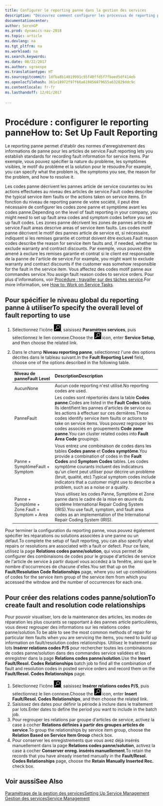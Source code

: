 ```yaml
---
title: Configurer le reporting panne dans la gestion des services
description: "Découvrez comment configurer les processus de reporting panne."
documentationcenter: 
author: SorenGP
ms.prod: dynamics-nav-2018
ms.topic: article
ms.devlang: na
ms.tgt_pltfrm: na
ms.workload: na
ms.search.keywords: 
ms.date: 08/22/2017
ms.author: sgroespe
ms.translationtype: HT
ms.sourcegitcommit: 1dfba8b14019991c95f40ffd5f7fbaed5df414eb
ms.openlocfilehash: 361e18972f97f66a619856879655a632829ddc9c
ms.contentlocale: fr-fr
ms.lasthandoff: 12/01/2017

---
```


# <a name="how-to-set-up-fault-reporting"></a><span data-ttu-id="0bad4-103">Procédure : configurer le reporting panne</span><span class="sxs-lookup"><span data-stu-id="0bad4-103">How to: Set Up Fault Reporting</span></span>
<span data-ttu-id="0bad4-104">Le reporting panne permet d'établir des normes d'enregistrement des informations de panne pour les articles de service.</span><span class="sxs-lookup"><span data-stu-id="0bad4-104">Fault reporting lets you establish standards for recording fault information for service items.</span></span> <span data-ttu-id="0bad4-105">Par exemple, vous pouvez spécifier la nature du problème, les symptômes visibles, le motif du problème et la solution pour le résoudre.</span><span class="sxs-lookup"><span data-stu-id="0bad4-105">For example, you can specify what the problem is, the symptoms you see, the reason for the problem, and how to resolve it.</span></span>  

<span data-ttu-id="0bad4-106">Les codes panne décrivent les pannes article de service courantes ou les actions effectuées au niveau des articles de service.</span><span class="sxs-lookup"><span data-stu-id="0bad4-106">Fault codes describe the typical service item faults or the actions taken on service items.</span></span> <span data-ttu-id="0bad4-107">En fonction du niveau de reporting panne de votre société, il peut être nécessaire de configurer les codes zone panne et symptôme avant les codes panne.</span><span class="sxs-lookup"><span data-stu-id="0bad4-107">Depending on the level of fault reporting in your company, you might need to set up fault area codes and symptom codes before you set up fault codes.</span></span> <span data-ttu-id="0bad4-108">Les zones panne décrivent les zones de pannes article de service.</span><span class="sxs-lookup"><span data-stu-id="0bad4-108">Fault areas descrive areas of service item faults.</span></span> <span data-ttu-id="0bad4-109">Les codes motif panne décrivent le motif des pannes article de service et, si nécessaire, indiquent si les remises garantie et contrat doivent être exclues.</span><span class="sxs-lookup"><span data-stu-id="0bad4-109">Fault reason codes describe the reason for service item faults and, if needed, whether to exclude warranty and contract discounts.</span></span> <span data-ttu-id="0bad4-110">Par exemple, vous pouvez être amené à exclure les remises garantie et contrat si le client est responsable de la panne de l'article de service.</span><span class="sxs-lookup"><span data-stu-id="0bad4-110">For example, you might want to exclude warranty and contract discounts if the customer was somehow responsible for the fault in the service item.</span></span> <span data-ttu-id="0bad4-111">Vous affectez des codes motif panne aux commandes service.</span><span class="sxs-lookup"><span data-stu-id="0bad4-111">You assign fault reason codes to service orders.</span></span> <span data-ttu-id="0bad4-112">Pour plus d'informations, voir [Procédure : travailler sur des tâches service](service-how-to-work-on-service-tasks.md).</span><span class="sxs-lookup"><span data-stu-id="0bad4-112">For more information, see [How to: Work on Service Tasks](service-how-to-work-on-service-tasks.md).</span></span>  

## <a name="to-specify-the-overall-level-of-fault-reporting-to-use"></a><span data-ttu-id="0bad4-113">Pour spécifier le niveau global du reporting panne à utiliser</span><span class="sxs-lookup"><span data-stu-id="0bad4-113">To specify the overall level of fault reporting to use</span></span>
1. <span data-ttu-id="0bad4-114">Sélectionnez l'icône ![Page ou état pour la recherche](media/ui-search/search_small.png "Page ou état pour la recherche"), saisissez **Paramètres services**, puis sélectionnez le lien connexe.</span><span class="sxs-lookup"><span data-stu-id="0bad4-114">Choose the ![Search for Page or Report](media/ui-search/search_small.png "Search for Page or Report icon") icon, enter **Service Setup**, and then choose the related link.</span></span> 
2. <span data-ttu-id="0bad4-115">Dans le champ **Niveau reporting panne**, sélectionnez l'une des options décrites dans le tableau suivant.</span><span class="sxs-lookup"><span data-stu-id="0bad4-115">In the **Fault Reporting Level** field, choose one of the options described in the following table.</span></span>  
  
    |<span data-ttu-id="0bad4-116">**Niveau de panne**</span><span class="sxs-lookup"><span data-stu-id="0bad4-116">**Fault Level**</span></span>|<span data-ttu-id="0bad4-117">**Description**</span><span class="sxs-lookup"><span data-stu-id="0bad4-117">**Description**</span></span>|  
    |------------|-------------|  
    |<span data-ttu-id="0bad4-118">Aucun</span><span class="sxs-lookup"><span data-stu-id="0bad4-118">None</span></span> | <span data-ttu-id="0bad4-119">Aucun code reporting n'est utilisé.</span><span class="sxs-lookup"><span data-stu-id="0bad4-119">No reporting codes are used.</span></span>|  
    |<span data-ttu-id="0bad4-120">Panne</span><span class="sxs-lookup"><span data-stu-id="0bad4-120">Fault</span></span> | <span data-ttu-id="0bad4-121">Les codes sont répertoriés dans la table **Codes panne**.</span><span class="sxs-lookup"><span data-stu-id="0bad4-121">Codes are listed in the **Fault Codes** table.</span></span> <span data-ttu-id="0bad4-122">Ils identifient les pannes d'articles de service ou les actions à effectuer sur ces dernières.</span><span class="sxs-lookup"><span data-stu-id="0bad4-122">These codes identify service item faults or actions to take on service items.</span></span> <span data-ttu-id="0bad4-123">Vous pouvez regrouper les codes associés en groupements **Code zone panne**.</span><span class="sxs-lookup"><span data-stu-id="0bad4-123">You can cluster related codes into **Fault Area Code** groupings.</span></span>|  
    |<span data-ttu-id="0bad4-124">Panne + Symptôme</span><span class="sxs-lookup"><span data-stu-id="0bad4-124">Fault + Symptom</span></span> | <span data-ttu-id="0bad4-125">Vous entrez une combinaison de codes dans les tables **Codes panne** et **Codes symptôme**.</span><span class="sxs-lookup"><span data-stu-id="0bad4-125">You provide a combination of codes in the **Fault Codes** and **Symptom Codes** tables.</span></span> <span data-ttu-id="0bad4-126">Les codes symptôme courants incluent des indicateurs qu'un client peut utiliser pour décrire un problème (bruit, qualité, etc).</span><span class="sxs-lookup"><span data-stu-id="0bad4-126">Typical symptom codes include indicators that a customer might use to describe a problem, such as a noise or a quality.</span></span>|  
    |<span data-ttu-id="0bad4-127">Panne + Symptôme + Zone.</span><span class="sxs-lookup"><span data-stu-id="0bad4-127">Fault + Symptom + Area</span></span> | <span data-ttu-id="0bad4-128">Vous utilisez les codes Panne, Symptôme et Zone panne dans le cadre de la mise en œuvre du système International Repair Coding System (IRIS).</span><span class="sxs-lookup"><span data-stu-id="0bad4-128">You use fault, symptom, and fault area codes as an implementation of the International Repair Coding System (IRIS).</span></span>|  
  
<span data-ttu-id="0bad4-129">Pour terminer la configuration du reporting panne, vous pouvez également spécifier les réparations ou solutions associées à une panne ou un défaut.</span><span class="sxs-lookup"><span data-stu-id="0bad4-129">To complete the setup of fault reporting, you can also specify what repairs or resolutions are associated with a fault or defect.</span></span> <span data-ttu-id="0bad4-130">Pour ce faire, utilisez la page **Relations codes panne/solution**, qui vous permet de configurer des combinaisons de codes pour le groupe d'articles de service de l'article de service à partir duquel vous accédez à la fenêtre, ainsi que le nombre d'occurrences de chacune d'elles.</span><span class="sxs-lookup"><span data-stu-id="0bad4-130">You set that up on the **Fault/Resolution Code Relationships** page, where you set up combinations of codes for the service item group of the service item from which you accessed the witndow and the number of occurrences for each one.</span></span>

## <a name="to-create-fault-and-resolution-code-relationships"></a><span data-ttu-id="0bad4-131">Pour créer des relations codes panne/solution</span><span class="sxs-lookup"><span data-stu-id="0bad4-131">To create fault and resolution code relationships</span></span>
<!--this needs to go in a working with topic-->
<span data-ttu-id="0bad4-132">Pour pouvoir visualiser, lors de la maintenance des articles, les modes de réparation les plus courants se rapportant à des pannes article particulières, vous devez regrouper des informations sur les relations codes panne/solution.</span><span class="sxs-lookup"><span data-stu-id="0bad4-132">To be able to see the most common methods of repair for particular item faults when you are servicing the items, you need to build up information on fault/resolution codes relationships.</span></span> <span data-ttu-id="0bad4-133">Utilisez le traitement par lots **Insérer relations codes P/S** pour rechercher toutes les combinaisons de codes panne/solution dans des commandes service validées et les enregistrer dans la page **Relations codes panne/solution**.</span><span class="sxs-lookup"><span data-stu-id="0bad4-133">Use the **Insert Fault/Resol. Codes Relationships** batch job to find all the combination of fault and resolution codes in posted service orders and record them on the **Fault/Resol. Codes Relationships** page.</span></span> 
  
1. <span data-ttu-id="0bad4-134">Sélectionnez l'icône ![Page ou état pour la recherche](media/ui-search/search_small.png "Page ou état pour la recherche"), saisissez **Insérer relations codes P/S**, puis sélectionnez le lien connexe.</span><span class="sxs-lookup"><span data-stu-id="0bad4-134">Choose the ![Search for Page or Report](media/ui-search/search_small.png "Search for Page or Report icon") icon, enter **Insert Fault/Resol. Codes Relationships**, and then choose the related link.</span></span>  
2. <span data-ttu-id="0bad4-135">Saisissez des dates pour définir la période à inclure dans le traitement par lots.</span><span class="sxs-lookup"><span data-stu-id="0bad4-135">Enter dates to define the period you want to include in the batch job.</span></span>  
3. <span data-ttu-id="0bad4-136">Pour regrouper les relations par groupe d'articles de service, activez la case à cocher **Relations définies à partir des groupes articles de service**.</span><span class="sxs-lookup"><span data-stu-id="0bad4-136">To group the relationships by service item group, choose the **Relation Based on Service Item Group** check box.</span></span>  
4. <span data-ttu-id="0bad4-137">Pour conserver les enregistrements que vous avez déjà insérés manuellement dans la page **Relations codes panne/solution**, activez la case à cocher **Conserver enreg. insérés manuellement**.</span><span class="sxs-lookup"><span data-stu-id="0bad4-137">To retain the records that you have already inserted manually in the **Fault/Resol. Codes Relationships** page, choose the **Retain Manually Inserted Rec.** check box.</span></span>  

## <a name="see-also"></a><span data-ttu-id="0bad4-138">Voir aussi</span><span class="sxs-lookup"><span data-stu-id="0bad4-138">See Also</span></span>
[<span data-ttu-id="0bad4-139">Paramétrage de la gestion des services</span><span class="sxs-lookup"><span data-stu-id="0bad4-139">Setting Up Service Management</span></span>](service-setup-service.md)  
[<span data-ttu-id="0bad4-140">Gestion des services</span><span class="sxs-lookup"><span data-stu-id="0bad4-140">Service Management</span></span>](service-service.md)  

